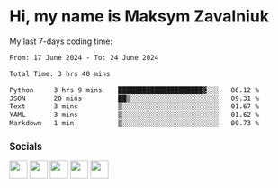 Hi, my name is Maksym Zavalniuk
========================================================================================================================================

My last 7-days coding time:
<!--START_SECTION:waka-->

```txt
From: 17 June 2024 - To: 24 June 2024

Total Time: 3 hrs 40 mins

Python     3 hrs 9 mins    █████████████████████▓░░░   86.12 %
JSON       20 mins         ██▒░░░░░░░░░░░░░░░░░░░░░░   09.31 %
Text       3 mins          ▒░░░░░░░░░░░░░░░░░░░░░░░░   01.67 %
YAML       3 mins          ▒░░░░░░░░░░░░░░░░░░░░░░░░   01.62 %
Markdown   1 min           ▒░░░░░░░░░░░░░░░░░░░░░░░░   00.73 %
```

<!--END_SECTION:waka-->


### Socials

<p align="left"> <a href="https://www.dev.to/mezgoodle" target="_blank" rel="noreferrer"><img src="https://raw.githubusercontent.com/danielcranney/readme-generator/main/public/icons/socials/devdotto.svg" width="32" height="32" /></a> <a href="https://discord.com/users/mezgoodle" target="_blank" rel="noreferrer"><img src="https://raw.githubusercontent.com/danielcranney/readme-generator/main/public/icons/socials/discord.svg" width="32" height="32" /></a> <a href="https://www.github.com/mezgoodle" target="_blank" rel="noreferrer"><img src="https://raw.githubusercontent.com/danielcranney/readme-generator/main/public/icons/socials/github.svg" width="32" height="32" /></a> <a href="http://www.instagram.com/sylvenis" target="_blank" rel="noreferrer"><img src="https://raw.githubusercontent.com/danielcranney/readme-generator/main/public/icons/socials/instagram.svg" width="32" height="32" /></a> <a href="https://www.linkedin.com/in/maksym-zavalniuk-ba4a72193" target="_blank" rel="noreferrer"><img src="https://raw.githubusercontent.com/danielcranney/readme-generator/main/public/icons/socials/linkedin.svg" width="32" height="32" /></a></p>
